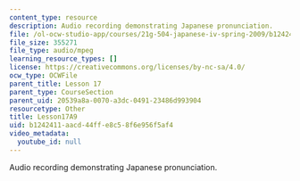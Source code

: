 ```yaml
---
content_type: resource
description: Audio recording demonstrating Japanese pronunciation.
file: /ol-ocw-studio-app/courses/21g-504-japanese-iv-spring-2009/b1242411aacd44ffe8c58f6e956f5af4_Lesson17A9.mp3
file_size: 355271
file_type: audio/mpeg
learning_resource_types: []
license: https://creativecommons.org/licenses/by-nc-sa/4.0/
ocw_type: OCWFile
parent_title: Lesson 17
parent_type: CourseSection
parent_uid: 20539a8a-0070-a3dc-0491-23486d993904
resourcetype: Other
title: Lesson17A9
uid: b1242411-aacd-44ff-e8c5-8f6e956f5af4
video_metadata:
  youtube_id: null
---
```

Audio recording demonstrating Japanese pronunciation.
